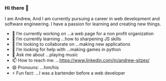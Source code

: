 ### Hi there 👋
I am Andrew, And I am currently pursuing a career in web development and software engineering. I have a passion for learning and creating new things.

- 🔭 I’m currently working on ...a web page for a non profit organization
- 🌱 I’m currently learning ...how to sharpening JS skills
- 👯 I’m looking to collaborate on ...making new applications
- 🤔 I’m looking for help with ...making games in python
- 💬 Ask me about ...playing music
- 📫 How to reach me: ...https://www.linkedin.com/in/andrew-sitzes/
- 😄 Pronouns: ...him/his
- ⚡ Fun fact: ...I was a bartender before a web developer
